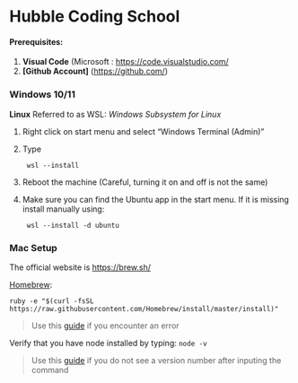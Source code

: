 # Hubble Coding School

#### Prerequisites: 

1. **Visual Code** (Microsoft : https://code.visualstudio.com/
2. **[Github Account]** (https://github.com/)



### Windows 10/11

**Linux** Referred to as WSL: *Windows Subsystem for Linux*
1. Right click on start menu and select “Windows Terminal (Admin)”
2. Type 

        wsl --install

3. Reboot the machine (Careful, turning it on and off is not the same)
4. Make sure you can find the Ubuntu app in the start menu. If it is missing install manually using: 

        wsl --install -d ubuntu
   


### Mac Setup

The official website is https://brew.sh/

[Homebrew](https://treehouse.github.io/installation-guides/mac/homebrew):
  
    ruby -e "$(curl -fsSL https://raw.githubusercontent.com/Homebrew/install/master/install)"

> Use this [guide](https://dev.to/nickgarfield/how-to-install-solana-dev-tools-on-an-m1-mac-kfn) if you encounter an error

Verify that you have node installed by typing: `node -v`

> Use this [guide](https://tecadmin.net/install-nvm-macos-with-homebrew/) if you do not see a version number after inputing the command
